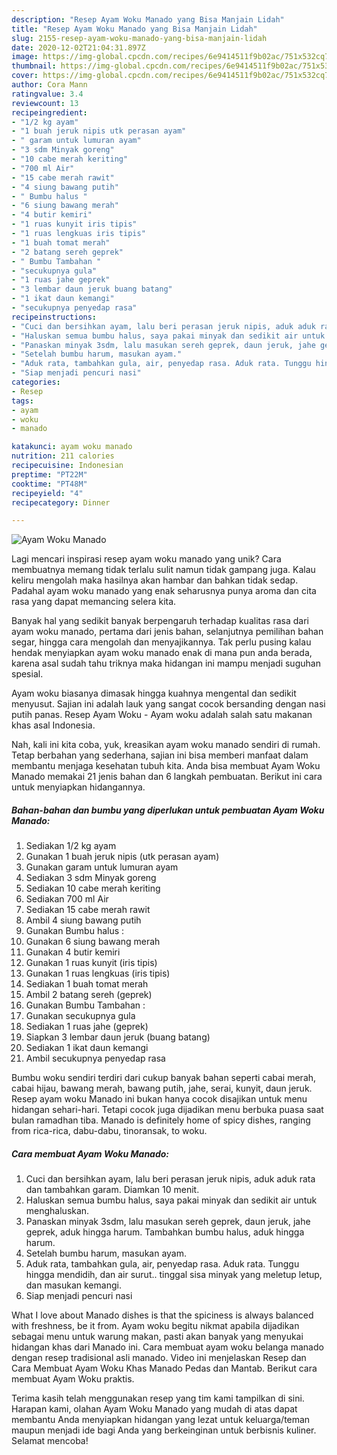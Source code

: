```yaml
---
description: "Resep Ayam Woku Manado yang Bisa Manjain Lidah"
title: "Resep Ayam Woku Manado yang Bisa Manjain Lidah"
slug: 2155-resep-ayam-woku-manado-yang-bisa-manjain-lidah
date: 2020-12-02T21:04:31.897Z
image: https://img-global.cpcdn.com/recipes/6e9414511f9b02ac/751x532cq70/ayam-woku-manado-foto-resep-utama.jpg
thumbnail: https://img-global.cpcdn.com/recipes/6e9414511f9b02ac/751x532cq70/ayam-woku-manado-foto-resep-utama.jpg
cover: https://img-global.cpcdn.com/recipes/6e9414511f9b02ac/751x532cq70/ayam-woku-manado-foto-resep-utama.jpg
author: Cora Mann
ratingvalue: 3.4
reviewcount: 13
recipeingredient:
- "1/2 kg ayam"
- "1 buah jeruk nipis utk perasan ayam"
- " garam untuk lumuran ayam"
- "3 sdm Minyak goreng"
- "10 cabe merah keriting"
- "700 ml Air"
- "15 cabe merah rawit"
- "4 siung bawang putih"
- " Bumbu halus "
- "6 siung bawang merah"
- "4 butir kemiri"
- "1 ruas kunyit iris tipis"
- "1 ruas lengkuas iris tipis"
- "1 buah tomat merah"
- "2 batang sereh geprek"
- " Bumbu Tambahan "
- "secukupnya gula"
- "1 ruas jahe geprek"
- "3 lembar daun jeruk buang batang"
- "1 ikat daun kemangi"
- "secukupnya penyedap rasa"
recipeinstructions:
- "Cuci dan bersihkan ayam, lalu beri perasan jeruk nipis, aduk aduk rata dan tambahkan garam. Diamkan 10 menit."
- "Haluskan semua bumbu halus, saya pakai minyak dan sedikit air untuk menghaluskan."
- "Panaskan minyak 3sdm, lalu masukan sereh geprek, daun jeruk, jahe geprek, aduk hingga harum. Tambahkan bumbu halus, aduk hingga harum."
- "Setelah bumbu harum, masukan ayam."
- "Aduk rata, tambahkan gula, air, penyedap rasa. Aduk rata. Tunggu hingga mendidih, dan air surut.. tinggal sisa minyak yang meletup letup, dan masukan kemangi."
- "Siap menjadi pencuri nasi"
categories:
- Resep
tags:
- ayam
- woku
- manado

katakunci: ayam woku manado 
nutrition: 211 calories
recipecuisine: Indonesian
preptime: "PT22M"
cooktime: "PT48M"
recipeyield: "4"
recipecategory: Dinner

---
```



![Ayam Woku Manado](https://img-global.cpcdn.com/recipes/6e9414511f9b02ac/751x532cq70/ayam-woku-manado-foto-resep-utama.jpg)

Lagi mencari inspirasi resep ayam woku manado yang unik? Cara membuatnya memang tidak terlalu sulit namun tidak gampang juga. Kalau keliru mengolah maka hasilnya akan hambar dan bahkan tidak sedap. Padahal ayam woku manado yang enak seharusnya punya aroma dan cita rasa yang dapat memancing selera kita.

Banyak hal yang sedikit banyak berpengaruh terhadap kualitas rasa dari ayam woku manado, pertama dari jenis bahan, selanjutnya pemilihan bahan segar, hingga cara mengolah dan menyajikannya. Tak perlu pusing kalau hendak menyiapkan ayam woku manado enak di mana pun anda berada, karena asal sudah tahu triknya maka hidangan ini mampu menjadi suguhan spesial.

Ayam woku biasanya dimasak hingga kuahnya mengental dan sedikit menyusut. Sajian ini adalah lauk yang sangat cocok bersanding dengan nasi putih panas. Resep Ayam Woku - Ayam woku adalah salah satu makanan khas asal Indonesia.


Nah, kali ini kita coba, yuk, kreasikan ayam woku manado sendiri di rumah. Tetap berbahan yang sederhana, sajian ini bisa memberi manfaat dalam membantu menjaga kesehatan tubuh kita. Anda bisa membuat Ayam Woku Manado memakai 21 jenis bahan dan 6 langkah pembuatan. Berikut ini cara untuk menyiapkan hidangannya.

<!--inarticleads1-->

##### Bahan-bahan dan bumbu yang diperlukan untuk pembuatan Ayam Woku Manado:

1. Sediakan 1/2 kg ayam
1. Gunakan 1 buah jeruk nipis (utk perasan ayam)
1. Gunakan  garam untuk lumuran ayam
1. Sediakan 3 sdm Minyak goreng
1. Sediakan 10 cabe merah keriting
1. Sediakan 700 ml Air
1. Sediakan 15 cabe merah rawit
1. Ambil 4 siung bawang putih
1. Gunakan  Bumbu halus :
1. Gunakan 6 siung bawang merah
1. Gunakan 4 butir kemiri
1. Gunakan 1 ruas kunyit (iris tipis)
1. Gunakan 1 ruas lengkuas (iris tipis)
1. Sediakan 1 buah tomat merah
1. Ambil 2 batang sereh (geprek)
1. Gunakan  Bumbu Tambahan :
1. Gunakan secukupnya gula
1. Sediakan 1 ruas jahe (geprek)
1. Siapkan 3 lembar daun jeruk (buang batang)
1. Sediakan 1 ikat daun kemangi
1. Ambil secukupnya penyedap rasa


Bumbu woku sendiri terdiri dari cukup banyak bahan seperti cabai merah, cabai hijau, bawang merah, bawang putih, jahe, serai, kunyit, daun jeruk. Resep ayam woku Manado ini bukan hanya cocok disajikan untuk menu hidangan sehari-hari. Tetapi cocok juga dijadikan menu berbuka puasa saat bulan ramadhan tiba. Manado is definitely home of spicy dishes, ranging from rica-rica, dabu-dabu, tinoransak, to woku. 

<!--inarticleads2-->

##### Cara membuat Ayam Woku Manado:

1. Cuci dan bersihkan ayam, lalu beri perasan jeruk nipis, aduk aduk rata dan tambahkan garam. Diamkan 10 menit.
1. Haluskan semua bumbu halus, saya pakai minyak dan sedikit air untuk menghaluskan.
1. Panaskan minyak 3sdm, lalu masukan sereh geprek, daun jeruk, jahe geprek, aduk hingga harum. Tambahkan bumbu halus, aduk hingga harum.
1. Setelah bumbu harum, masukan ayam.
1. Aduk rata, tambahkan gula, air, penyedap rasa. Aduk rata. Tunggu hingga mendidih, dan air surut.. tinggal sisa minyak yang meletup letup, dan masukan kemangi.
1. Siap menjadi pencuri nasi


What I love about Manado dishes is that the spiciness is always balanced with freshness, be it from. Ayam woku begitu nikmat apabila dijadikan sebagai menu untuk warung makan, pasti akan banyak yang menyukai hidangan khas dari Manado ini. Cara membuat ayam woku belanga manado dengan resep tradisional asli manado. Video ini menjelaskan Resep dan Cara Membuat Ayam Woku Khas Manado Pedas dan Mantab. Berikut cara membuat Ayam Woku praktis. 

Terima kasih telah menggunakan resep yang tim kami tampilkan di sini. Harapan kami, olahan Ayam Woku Manado yang mudah di atas dapat membantu Anda menyiapkan hidangan yang lezat untuk keluarga/teman maupun menjadi ide bagi Anda yang berkeinginan untuk berbisnis kuliner. Selamat mencoba!
